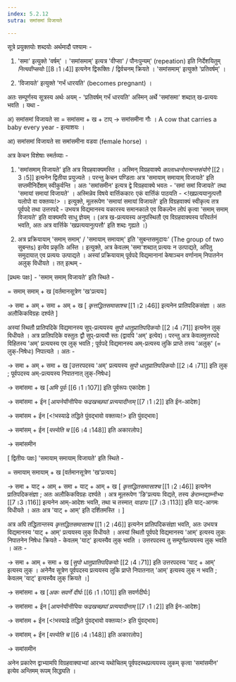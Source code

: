 ```yaml
---
index: 5.2.12
sutra: समांसमां विजायते

---
```

सूत्रे प्रयुक्तयोः शब्दयोः अर्थमादौ पश्यामः - 



1.   'समा' इत्युक्ते 'वर्षम्' । 'समांसमाम्' इत्यत्र  'वीप्सा' / पौनःपुन्यम्' (repeation) इति निर्देशयितुम्  _नित्यवीप्सयोः_ [[8।1।4]] इत्यनेन  द्विरूक्तिः / द्विर्वचनम् क्रियते । 'समांसमाम्' इत्युक्ते 'प्रतिवर्षम्' ।       



2. 'विजायते' इत्युक्ते 'गर्भं धारयति' (becomes pregnant) । 



अतः सम्पूर्णस्य सूत्रस्य अर्थः अयम् - 'प्रतिवर्षम् गर्भं धारयति' अस्मिन् अर्थे 'समांसमा' शब्दात् ख-प्रत्ययः भवति । यथा -

अ) समांसमां विजायते सा =  समांसमा + ख + टाप् → समांसमीना गौः । A cow that carries a baby every year - इत्याशयः ।    

आ) समांसमां विजायते सा समांसमीना वडवा (female horse) । 

     

अत्र केचन विशेषाः स्मर्तव्याः -



1. 'समांसमाम् विजायते' इति अत्र विग्रहवाक्यमस्ति । अस्मिन् विग्रहवाक्ये _कालाध्वनोरत्यन्तसंयोगे_ [[2।3।5]] इत्यनेन द्वितीया प्रयुज्यते । परन्तु केचन पण्डिताः अत्र 'समायाम् समायाम् विजायते' इति सप्तमीनिर्देशम् स्वीकुर्वन्ति । अतः 'समांसमीन' इत्यत्र द्वे विग्रहवाक्ये भवतः - 'समां समां विजायते' तथा 'समायां समायां विजायते' । अस्मिन्नेव विषये वार्त्तिककारः एकं वार्त्तिकं पाठयति - <!खप्रत्ययानुत्पत्तौ यलोपो वा वक्तव्यः!> । इत्युक्ते, मूलरूपेण 'समायां समायां विजायते' इति विग्रहवाक्यं स्वीकृत्य तत्र पूर्वपदे तथा उत्तरपदे - उभयत्र विद्यमानस्य यकारस्य समानकाले एव विकल्पेन लोपं कृत्वा 'समाम् समाम् विजायते' इति वाक्यमपि साधु ज्ञेयम् । (अत्र ख-प्रत्ययस्य अनुपस्थितौ एव विग्रहवाक्यस्य  परिवर्तनं भवति, अतः अत्र वार्त्तिके  'खप्रत्ययानुत्पत्तौ' इति शब्दः गृह्यते ।)

                                                           

2. अत्र प्रक्रियायाम् 'समाम् समाम्' / 'समायाम् समायाम्'  इति 'सुबन्तसमुदायः' (The group of two सुबन्तs) इत्येव  प्रकृतिः अस्ति । इत्युक्ते, अत्र केवलम् 'समा'शब्दात् प्रत्ययः न उत्पाद्यते, अपितु समुदायात् एव प्रत्ययः उत्पाद्यते । अस्यां प्रक्रियायाम् पूर्वपदे विद्यमानानां केषाञ्चन वर्णानाम् निपातनेन अलुक् विधीयते । तत् इत्थम् -



[प्रथमः पक्षः] - 'समाम् समाम् विजायते' इति स्थिते -   

= समाम्  समाम् + ख [वर्तमानसूत्रेण 'ख'प्रत्ययः]

→ समा + अम् + समा + अम् + ख [ _कृत्तद्धितसमासाश्च_ [[1।2।46]] इत्यनेन प्रातिपदिकसंज्ञा । अतः अलौकिकविग्रहः दर्श्यते ]

अस्यां स्थितौ  प्रातिपदिके विद्यमानस्य सुप्-प्रत्ययस्य _सुपो धातुप्रातिपदिकयोः_ [[2।4।71]] इत्यनेन लुक् विधीयते । अत्र प्रातिपदिके वस्तुतः द्वौ सुप्-प्रत्ययौ स्तः (द्वावपि 'अम्' इत्येव)। परन्तु अत्र केवलमुत्तरपदे विहितस्य 'अम्' प्रत्ययस्य एव लुक् भवति ; पूर्वपदे विद्यमानस्य अम्-प्रत्यस्य लुकि प्राप्ते तस्य 'अलुक्' (= लुक्-निषेधः) निपात्यते । अतः - 

→ समा + अम् + समा + ख [उत्तरपदस्य 'अम्' प्रत्ययस्य  _सुपो धातुप्रातिपदिकयोः_ [[2।4।71]]  इति लुक् ; पूर्वपदस्य अम्-प्रत्ययस्य निपातनात्  लुक्-निषेधः]

→ समांसमा + ख [_अमि पूर्वः_ [[6।1।107]] इति पूर्वरूपः एकादेशः ]     

→ समांसमा + ईन [_आयनेयीनीयियः फढखच्छघां प्रत्ययादीनाम्_ [[7।1।2]] इति ईन-आदेशः]

→ समांसम + ईन [<!भस्याढे तद्धिते पुंवद्भावो वक्तव्यः!>  इति पुंवद्भावः]

→ समांसम् + ईन [_यस्येति च_ [[6।4।148]] इति अकारलोपः]

→ समांसमीन              



[ द्वितीयः पक्षः]  'समायाम् समायाम् विजायते' इति स्थिते -                                                                                              

= समायाम् समायाम् + ख [वर्तमानसूत्रेण 'ख'प्रत्ययः]

→ समा + याट् + आम् + समा + याट् + आम्  + ख [ _कृत्तद्धितसमासाश्च_ [[1।2।46]] इत्यनेन प्रातिपदिकसंज्ञा ; अतः अलौकिकविग्रहः दर्श्यते । अत्र मूलरूपेण 'ङि'प्रत्ययः विद्यते, तस्य _ङेराम्नद्याम्नीभ्यः_ [[7।3।116]] इत्यनेन आम्-आदेशः भवति, तथा च तस्मात् _याडापः_ [[7।3।113]] इति याट्-आगमः विधीयते । अतः अत्र 'याट् + आम्' इति दर्शितमस्ति । ]       

अत्र अपि तद्धितान्तस्य  _कृत्तद्धितसमासाश्च_ [[1।2।46]] इत्यनेन प्रातिपदिकसंज्ञा भवति, अतः उभयत्र विद्यमानस्य 'याट् + आम्' प्रत्ययस्य लुक् विधीयते । अस्यां स्थितौ पूर्वपदे विद्यमानस्य 'आम्' इत्यस्य लुकः निपातनेन निषेधः क्रियते - केवलम् 'याट्' इत्यस्यैव लुक् भवति । उत्तरपदस्य तु सम्पूर्णप्रत्ययस्य लुक् भवति । अतः - 

→ समा + आम्  + समा + ख [_सुपो धातुप्रातिपदिकयोः_ [[2।4।71]] इति उत्तरपदस्य 'याट् + आम्' इत्यस्य  लुक् । अनेनैव सूत्रेण पूर्वपदस्य प्रत्ययस्य लुकि प्राप्ते निपातनात्  'आम्' इत्यस्य लुक् न भवति ; केवलम् 'याट्' इत्यस्यैव लुक् क्रियते ।]   

→ समांसमा + ख [_अकः सवर्णे दीर्घः_ [[6।1।101]] इति सवर्णदीर्घः]     

→ समांसमा + ईन [_आयनेयीनीयियः फढखच्छघां प्रत्ययादीनाम्_ [[7।1।2]] इति ईन-आदेशः]

→ समांसम + ईन [<!भस्याढे तद्धिते पुंवद्भावो वक्तव्यः!>  इति पुंवद्भावः]

→ समांसम् + ईन [_यस्येति च_ [[6।4।148]] इति अकारलोपः]

→ समांसमीन              



अनेन प्रकारेण द्वाभ्यामपि विग्रहवाक्याभ्यां आरभ्य यथोचितम् पूर्वपदस्थप्रत्ययस्य लुकम् कृत्वा 'समांसमीन' इत्येव अन्तिमम् रूपम् सिद्ध्यति । 